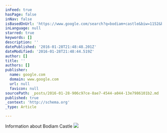 ```yaml
---
inFeed: true
hasPage: false
inNav: false
isBasedOnUrl: 'https://www.google.com/search?q=bodiam+castle&biw=1152&bih=735&source=lnms&tbm=isch&sa=X&sqi=2&ved=0ahUKEwjxqoKbus3KAhWJMGMKHYsUB-0Q_AUIBigB#imgrc=Df8h6n0kXxAPIM%3A'
inLanguage: null
starred: true
keywords: []
description: ''
datePublished: '2016-01-28T21:48:48.201Z'
dateModified: '2016-01-28T21:48:44.519Z'
author: []
title: ''
authors: []
publisher:
  name: google.com
  domain: www.google.com
  url: null
  favicon: null
sourcePath: _posts/2016-01-28-906c97ce-8ae7-4544-a044-13e7986101b2.md
published: true
_context: 'http://schema.org'
_type: Article

---
```

Information about Bodiam Castle
![](https://www.raspberrypi.org/wp-content/uploads/2014/11/england-bodiam-castle_102885-1920x1200.jpg)